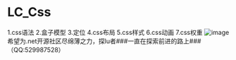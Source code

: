 # LC_Css
1.css语法  2.盒子模型  3.定位  4.css布局  5.css样式  6.css动画  7.css权重
![image](https://user-images.githubusercontent.com/26539681/123596892-4a7c9400-d825-11eb-95bd-2b8cbb26c89f.png)
希望为.net开源社区尽绵薄之力，探lu者###一直在探索前进的路上###（QQ:529987528）
